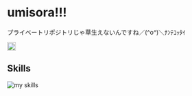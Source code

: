 # umisora!!!

プライベートリポジトリじゃ草生えないんですね／(^o^)＼ﾅﾝﾃｺｯﾀｲ

<p align="left">
    <a href="https://github.com/Wawawaongaku">
        <img height="20" src="https://komarev.com/ghpvc?username=Wawawaongaku" />
    </a>
</p>

## Skills
<img alt="my skills" src="https://skillicons.dev/icons?theme=dark&perline=7&i=html,css,js,ts,nodejs,discordjs,arduino,figma,next,linux,ubuntu,redhat," />
